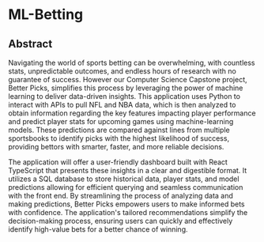 # ML-Betting

## Abstract
  Navigating the world of sports betting can be overwhelming, with countless stats, unpredictable outcomes, and endless hours of research with no guarantee of success. However our Computer Science Capstone project, Better Picks, simplifies this process by leveraging the power of machine learning to deliver data-driven insights. This application uses Python to interact with APIs to pull NFL and NBA data, which is then analyzed to obtain information regarding the key features impacting player performance and predict player stats for upcoming games using machine-learning models. These predictions are compared against lines from multiple sportsbooks to identify picks with the highest likelihood of success, providing bettors with smarter, faster, and more reliable decisions.

  The application will offer a user-friendly dashboard built with React TypeScript that presents these insights in a clear and digestible format. It utilizes a SQL database to store historical data, player stats, and model predictions allowing for efficient querying and seamless communication with the front end. By streamlining the process of analyzing data and making predictions, Better Picks empowers users to make informed bets with confidence. The application's tailored recommendations simplify the decision-making process, ensuring users can quickly and effectively identify high-value bets for a better chance of winning.


